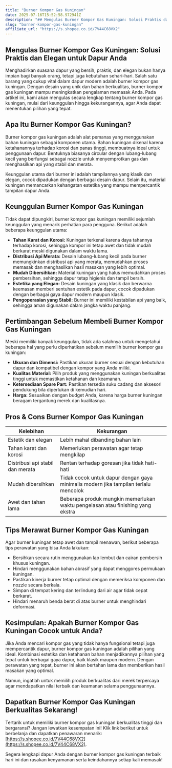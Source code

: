 ```yaml
---
title: "Burner Kompor Gas Kuningan"
date: 2025-07-16T15:52:58.972941Z
description: "## Mengulas Burner Kompor Gas Kuningan: Solusi Praktis dan Elegan untuk Dapur Anda..."
slug: "burner-kompor-gas-kuningan"
affiliate_url: "https://s.shopee.co.id/7V44C68VX2"
---
```

## Mengulas Burner Kompor Gas Kuningan: Solusi Praktis dan Elegan untuk Dapur Anda

Menghadirkan suasana dapur yang bersih, praktis, dan elegan bukan hanya impian bagi banyak orang, tetapi juga kebutuhan sehari-hari. Salah satu barang yang cukup vital dalam dapur modern adalah burner kompor gas kuningan. Dengan desain yang unik dan bahan berkualitas, burner kompor gas kuningan mampu meningkatkan pengalaman memasak Anda. Pada artikel ini, kami akan mengulas secara lengkap tentang burner kompor gas kuningan, mulai dari keunggulan hingga kekurangannya, agar Anda dapat menentukan pilihan yang tepat.

## Apa Itu Burner Kompor Gas Kuningan?

Burner kompor gas kuningan adalah alat pemanas yang menggunakan bahan kuningan sebagai komponen utama. Bahan kuningan dikenal karena ketahanannya terhadap korosi dan panas tinggi, membuatnya ideal untuk penggunaan dapur. Bentuknya biasanya circular dengan lubang-lubang kecil yang berfungsi sebagai nozzle untuk menyemprotkan gas dan menghasilkan api yang stabil dan merata.

Keunggulan utama dari burner ini adalah tampilannya yang klasik dan elegan, cocok dipadukan dengan berbagai desain dapur. Selain itu, material kuningan memancarkan kehangatan estetika yang mampu mempercantik tampilan dapur Anda.

## Keunggulan Burner Kompor Gas Kuningan

Tidak dapat dipungkiri, burner kompor gas kuningan memiliki sejumlah keunggulan yang menarik perhatian para pengguna. Berikut adalah beberapa keunggulan utama:

- **Tahan Karat dan Korosi:** Kuningan terkenal karena daya tahannya terhadap korosi, sehingga kompor ini tetap awet dan tidak mudah berkarat meski digunakan dalam waktu lama.
- **Distribusi Api Merata:** Desain lubang-lubang kecil pada burner memungkinkan distribusi api yang merata, memudahkan proses memasak dan menghasilkan hasil masakan yang lebih optimal.
- **Mudah Dibersihkan:** Material kuningan yang halus memudahkan proses pembersihan, sehingga dapur tetap higienis dan tampil bersih.
- **Estetika yang Elegan:** Desain kuningan yang klasik dan berwarna keemasan memberi sentuhan estetik pada dapur, cocok dipadukan dengan berbagai gaya dapur modern maupun klasik.
- **Pengoperasian yang Stabil:** Burner ini memiliki kestabilan api yang baik, sehingga aman digunakan dalam jangka waktu panjang.

## Pertimbangan Sebelum Membeli Burner Kompor Gas Kuningan

Meski memiliki banyak keunggulan, tidak ada salahnya untuk mengetahui beberapa hal yang perlu diperhatikan sebelum memilih burner kompor gas kuningan:

- **Ukuran dan Dimensi:** Pastikan ukuran burner sesuai dengan kebutuhan dapur dan kompatibel dengan kompor yang Anda miliki.
- **Kualitas Material:** Pilih produk yang menggunakan kuningan berkualitas tinggi untuk memastikan ketahanan dan keamanan.
- **Ketersediaan Spare Part:** Pastikan tersedia suku cadang dan aksesori pendukung bila diperlukan di kemudian hari.
- **Harga:** Sesuaikan dengan budget Anda, karena harga burner kuningan beragam tergantung merek dan kualitasnya.

## Pros & Cons Burner Kompor Gas Kuningan

| Kelebihan                                    | Kekurangan                                       |
|----------------------------------------------|--------------------------------------------------|
| Estetik dan elegan                         | Lebih mahal dibanding bahan lain             |
| Tahan karat dan korosi                     | Memerlukan perawatan agar tetap mengkilap  |
| Distribusi api stabil dan merata          | Rentan terhadap goresan jika tidak hati-hati  |
| Mudah dibersihkan                         | Tidak cocok untuk dapur dengan gaya minimalis modern jika tampilan terlalu mencolok |
| Awet dan tahan lama                       | Beberapa produk mungkin memerlukan waktu pengelasan atau finishing yang ekstra |

## Tips Merawat Burner Kompor Gas Kuningan

Agar burner kuningan tetap awet dan tampil menawan, berikut beberapa tips perawatan yang bisa Anda lakukan:

- Bersihkan secara rutin menggunakan lap lembut dan cairan pembersih khusus kuningan.
- Hindari menggunakan bahan abrasif yang dapat menggores permukaan kuningan.
- Pastikan kinerja burner tetap optimal dengan memeriksa komponen dan nozzle secara berkala.
- Simpan di tempat kering dan terlindung dari air agar tidak cepat berkarat.
- Hindari menaruh benda berat di atas burner untuk menghindari deformasi.

## Kesimpulan: Apakah Burner Kompor Gas Kuningan Cocok untuk Anda?

Jika Anda mencari kompor gas yang tidak hanya fungsional tetapi juga mempercantik dapur, burner kompor gas kuningan adalah pilihan yang ideal. Kombinasi estetika dan ketahanan bahan menjadikannya pilihan yang tepat untuk berbagai gaya dapur, baik klasik maupun modern. Dengan perawatan yang tepat, burner ini akan bertahan lama dan memberikan hasil masakan yang optimal.

Namun, ingatlah untuk memilih produk berkualitas dari merek terpercaya agar mendapatkan nilai terbaik dan keamanan selama penggunaannya.

## Dapatkan Burner Kompor Gas Kuningan Berkualitas Sekarang!

Tertarik untuk memiliki burner kompor gas kuningan berkualitas tinggi dan bergaransi? Jangan lewatkan kesempatan ini! Klik link berikut untuk berbelanja dan dapatkan penawaran menarik: [https://s.shopee.co.id/7V44C68VX2](https://s.shopee.co.id/7V44C68VX2).

Segera lengkapi dapur Anda dengan burner kompor gas kuningan terbaik hari ini dan rasakan kenyamanan serta keindahannya setiap kali memasak!